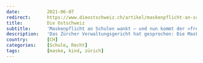 ```yaml
---
date:          2021-06-07
redirect:      https://www.dieostschweiz.ch/artikel/maskenpflicht-an-schulen-wankt-und-nun-kommt-der-freiwillige-zwang-WobAQL7
title:         Die Ostschweiz
subtitle:      'Maskenpflicht an Schulen wankt – und nun kommt der «freiwillige Zwang»'
description:   'Das Zürcher Verwaltungsgericht hat gesprochen: Die Maskentragpflicht an Primarschulen wurde am 4. Juni per sofort aufgehoben. Wie gehen die Schulbehörden damit um? Sie fügen sich murrend – und gehen in die Offensive mit dem Wunsch, die Maske doch freiwillig zu tragen.'
country:       [CH]
categories:    [Schule, Recht]
tags:          [maske, kind, zürich]
---
```

